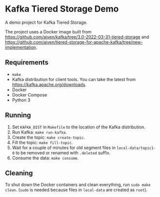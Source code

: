 # Kafka Tiered Storage Demo

A demo project for Kafka Tiered Storage.

The project uses a Docker image built from https://github.com/aiven/kafka/tree/3.0-2022-03-31-tiered-storage and https://github.com/aiven/tiered-storage-for-apache-kafka/tree/new-implementation.

## Requirements
- `make`
- Kafka distribution for client tools. You can take the latest from https://kafka.apache.org/downloads.
- Docker
- Docker Compose
- Python 3

## Running

1. Set `KAFKA_DIST` in `Makefile` to the location of the Kafka distribution.
2. Run Kafka: `make run-kafka`.
3. Create the topic: `make create-topic`.
4. Fill the topic: `make fill-topic`.
5. Wait for a couple of minutes for old segment files in `local-data/topic1-0` to be removed or renamed with `.deleted` suffix.
6. Consume the data: `make consume`.

## Cleaning

To shut down the Docker containers and clean everything, run `sudo make clean`. (`sudo` is needed because files in `local-data` are created as `root`).
